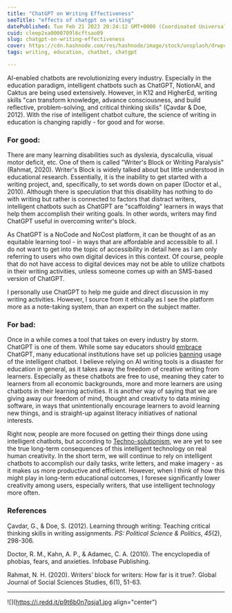 ```yaml
---
title: "ChatGPT on Writing Effectiveness"
seoTitle: "effects of chatgpt on writing"
datePublished: Tue Feb 21 2023 20:24:12 GMT+0000 (Coordinated Universal Time)
cuid: cleep2xa0000709l6cftsao09
slug: chatgpt-on-writing-effectiveness
cover: https://cdn.hashnode.com/res/hashnode/image/stock/unsplash/drwpcjkvxuU/upload/7cefbbbeb8a31f75d7f7298b5292aa39.jpeg
tags: writing, education, chatbot, chatgpt

---
```


AI-enabled chatbots are revolutionizing every industry. Especially in the education paradigm, intelligent chatbots such as ChatGPT, NotionAI, and Caktus are being used extensively. However, in K12 and HigherEd, writing skills "can transform knowledge, advance consciousness, and build reflective, problem-solving, and critical thinking skills" (Çavdar & Doe, 2012). With the rise of intelligent chatbot culture, the science of writing in education is changing rapidly - for good and for worse.

### For good:

There are many learning disabilities such as dyslexia, dyscalculia, visual motor deficit, etc. One of them is called "Writer's Block or Writing Paralysis" (Rahmat, 2020). Writer's Block is widely talked about but little understood in educational research. Essentially, it is the inability to get started with a writing project, and, specifically, to set words down on paper (Doctor et al., 2010). Although there is speculation that this disability has nothing to do with writing but rather is connected to factors that distract writers, intelligent chatbots such as ChatGPT are "scaffolding" learners in ways that help them accomplish their writing goals. In other words, writers may find ChatGPT useful in overcoming writer's block.

As ChatGPT is a NoCode and NoCost platform, it can be thought of as an equitable learning tool - in ways that are affordable and accessible to all. I do not want to get into the topic of accessibility in detail here as I am only referring to users who own digital devices in this context. Of course, people that do not have access to digital devices may not be able to utilize chatbots in their writing activities, unless someone comes up with an SMS-based version of ChatGPT.

I personally use ChatGPT to help me guide and direct discussion in my writing activities. However, I source from it ethically as I see the platform more as a note-taking system, than an expert on the subject matter.

### For bad:

Once in a while comes a tool that takes on every industry by storm. ChatGPT is one of them. While some say educators should [embrace](https://www.timeshighereducation.com/opinion/outwit-chatgpt-lecturers-must-embrace-it) ChatGPT, many educational institutions have set up policies [banning](https://ny.chalkbeat.org/2023/1/3/23537987/nyc-schools-ban-chatgpt-writing-artificial-intelligence) usage of the intelligent chatbot. I believe relying on AI writing tools is a disaster for education in general, as it takes away the freedom of creative writing from learners. Especially as these chatbots are free to use, meaning they cater to learners from all economic backgrounds, more and more learners are using chatbots in their learning activities. It is another way of saying that we are giving away our freedom of mind, thought and creativity to data mining software, in ways that unintentionally encourage learners to avoid learning new things, and is straight-up against literacy initiatives of national interests.

Right now, people are more focused on getting their things done using intelligent chatbots, but according to [Techno-solutionism](https://cultureos.hashnode.dev/tech-cant-fix-everything), we are yet to see the true long-term consequences of this intelligent technology on real human creativity. In the short term, we will continue to rely on intelligent chatbots to accomplish our daily tasks, write letters, and make imagery - as it makes us more productive and efficient. However, when I think of how this might play in long-term educational outcomes, I foresee significantly lower creativity among users, especially writers, that use intelligent technology more often.

### References

Çavdar, G., & Doe, S. (2012). Learning through writing: Teaching critical thinking skills in writing assignments. *PS: Political Science & Politics*, *45*(2), 298-306.

Doctor, R. M., Kahn, A. P., & Adamec, C. A. (2010). The encyclopedia of phobias, fears, and anxieties. Infobase Publishing.

Rahmat, N. H. (2020). Writers’ block for writers: How far is it true?. Global Journal of Social Sciences Studies, 6(1), 51-63.

---

![](https://i.redd.it/p9t6b0n7qsja1.jpg align="center")